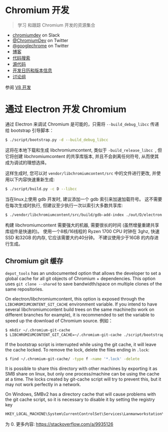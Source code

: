 # Chromium 开发

> 学习 和跟踪 Chromium 开发的资源集合

- [chromiumdev](https://chromiumdev-slack.herokuapp.com) on Slack
- [@ChromiumDev](https://twitter.com/ChromiumDev) on Twitter
- [@googlechrome](https://twitter.com/googlechrome) on Twitter
- [博客](https://blog.chromium.org)
- [代码搜索](https://cs.chromium.org/)
- [源代码](https://cs.chromium.org/chromium/src/)
- [开发日历和版本信息](https://www.chromium.org/developers/calendar)
- [讨论组](http://www.chromium.org/developers/discussion-groups)

参阅 [V8 开发](v8-development.md)

# 通过 Electron 开发 Chromium

通过 Electron 来调试 Chromium 是可能的，只需将 `--build_debug_libcc` 传递给 bootstrap 引导脚本：

```sh
$ ./script/bootstrap.py -d --build_debug_libcc
```

这将在本地下载和生成 libchromiumcontent, 类似于 `-build_release_libcc `, 但它将创建 libchromiumcontent 的共享库版本, 并且不会剥离任何符号, 从而使其成为调试的理想选择。

这样生成时, 您可以对 ` vendor/libchromiumcontent/src ` 中的文件进行更改, 并使用以下内容快速重新生成:

```sh
$ ./script/build.py -c D --libcc
```

当在linux上使用 gdb 开发时, 建议添加一个 gdb 索引来加速加载符号。 这不需要在每次生成时执行, 但建议至少执行一次以索引大多数共享库:

```sh
$ ./vendor/libchromiumcontent/src/build/gdb-add-index ./out/D/electron
```

构建 libchromiumcontent 需要强大的机器, 需要很长的时间 (虽然增量重建共享库组件是快速的)。 使用一个8核/16线程的 Ryzen 1700 CPU 时钟在 3ghz, 快速 SSD 和32GB 的内存, 它应该需要大约40分钟。 不建议使用少于16GB 的内存进行生成。

## Chromium git 缓存

`depot_tools` has an undocumented option that allows the developer to set a global cache for all git objects of Chromium + dependencies. This option uses `git clone --shared` to save bandwidth/space on multiple clones of the same repositories.

On electron/libchromiumcontent, this option is exposed through the `LIBCHROMIUMCONTENT_GIT_CACHE` environment variable. If you intend to have several libchromiumcontent build trees on the same machine(to work on different branches for example), it is recommended to set the variable to speed up the download of Chromium source. 例如：

```sh
$ mkdir ~/.chromium-git-cache
$ LIBCHROMIUMCONTENT_GIT_CACHE=~/.chromium-git-cache ./script/bootstrap.py -d --build_debug_libcc
```

If the bootstrap script is interrupted while using the git cache, it will leave the cache locked. To remove the lock, delete the files ending in `.lock`:

```sh
$ find ~/.chromium-git-cache/ -type f -name '*.lock' -delete
```

It is possible to share this directory with other machines by exporting it as SMB share on linux, but only one process/machine can be using the cache at a time. The locks created by git-cache script will try to prevent this, but it may not work perfectly in a network.

On Windows, SMBv2 has a directory cache that will cause problems with the git cache script, so it is necessary to disable it by setting the registry key

```sh
HKEY_LOCAL_MACHINE\System\CurrentControlSet\Services\Lanmanworkstation\Parameters\DirectoryCacheLifetime
```

为 0. 更多内容: https://stackoverflow.com/a/9935126